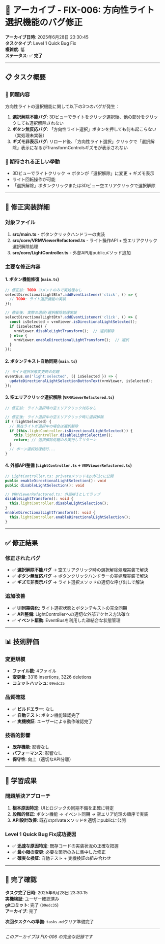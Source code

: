 # 📁 **アーカイブ** - FIX-006: 方向性ライト選択機能のバグ修正

**アーカイブ日時**: 2025年6月28日 23:30:45  
**タスクタイプ**: Level 1 Quick Bug Fix  
**複雑度**: 低  
**ステータス**: ✅ **完了**

---

## 📋 **タスク概要**

### 🐛 **問題内容**
方向性ライトの選択機能に関して以下の3つのバグが発生：

1. **選択解除不能バグ**: 3Dビューでライトをクリック選択後、他の部分をクリックしても選択解除されない
2. **ボタン無反応バグ**: 「方向性ライト選択」ボタンを押しても何も起こらない（実処理未実装）
3. **ギズモ非表示バグ**: リロード後、「方向性ライト選択」クリックで「選択解除」表示になるがTransformControlsギズモが表示されない

### 🎯 **期待される正しい挙動**
- 3Dビューでライトクリック → ボタンが「選択解除」に変更 + ギズモ表示
- ライト回転操作が可能
- 「選択解除」ボタンクリックまたは3Dビュー空エリアクリックで選択解除

---

## 🔧 **修正実装詳細**

### **対象ファイル**
1. **src/main.ts** - ボタンクリックハンドラーの実装
2. **src/core/VRMViewerRefactored.ts** - ライト操作API + 空エリアクリック選択解除処理
3. **src/core/LightController.ts** - 外部API用publicメソッド追加

### **主要な修正内容**

#### 1. **ボタン機能修復** (`main.ts`)
```typescript
// 修正前: TODO コメントのみで実処理なし
selectDirectionalLightBtn?.addEventListener('click', () => {
  // TODO: ライト選択機能の実装
});

// 修正後: 実際の選択/選択解除処理実装
selectDirectionalLightBtn?.addEventListener('click', () => {
  const isSelected = vrmViewer.isDirectionalLightSelected();
  if (isSelected) {
    vrmViewer.disableLightTransform();  // 選択解除
  } else {
    vrmViewer.enableDirectionalLightTransform();  // 選択
  }
});
```

#### 2. **ボタンテキスト自動同期** (`main.ts`)
```typescript
// ライト選択状態変更時の処理
eventBus.on('light:selected', ({ isSelected }) => {
  updateDirectionalLightSelectionButtonText(vrmViewer, isSelected);
});
```

#### 3. **空エリアクリック選択解除** (`VRMViewerRefactored.ts`)
```typescript
// 修正前: ライト選択時の空エリアクリック対応なし

// 修正後: ライト選択中の空エリアクリック時に選択解除
if (!lightSelected) {
  // 現在ライトが選択中の場合は選択解除
  if (this.lightController.isDirectionalLightSelected()) {
    this.lightController.disableLightSelection();
    return; // 選択解除処理のみ実行してリターン
  }
  // ボーン選択処理続行...
}
```

#### 4. **外部API整備** (`LightController.ts` + `VRMViewerRefactored.ts`)
```typescript
// LightController.ts: privateメソッドをpublicに公開
public enableDirectionalLightSelection(): void
public disableLightSelection(): void

// VRMViewerRefactored.ts: 外部APIとしてラップ
disableLightTransform(): void {
  this.lightController.disableLightSelection();
}
enableDirectionalLightTransform(): void {
  this.lightController.enableDirectionalLightSelection();
}
```

---

## ✅ **修正結果**

### **修正されたバグ**
- ✅ **選択解除不能バグ** → 空エリアクリック時の選択解除処理実装で解決
- ✅ **ボタン無反応バグ** → ボタンクリックハンドラーの実処理実装で解決
- ✅ **ギズモ非表示バグ** → ライト選択メソッドの適切な呼び出しで解決

### **追加改善**
- ✅ **UI同期強化**: ライト選択状態とボタンテキストの完全同期
- ✅ **API整備**: LightControllerへの適切な外部アクセス方法確立
- ✅ **イベント駆動**: EventBusを利用した疎結合な状態管理

---

## 📊 **技術評価**

### **変更規模**
- **ファイル数**: 4ファイル
- **変更量**: 3318 insertions, 3226 deletions
- **コミットハッシュ**: `09edc35`

### **品質確認**
- ✅ **ビルドエラー**: なし
- ✅ **自動テスト**: ボタン機能確認完了
- ✅ **実機検証**: ユーザーによる動作確認完了

### **技術的影響**
- **既存機能**: 影響なし
- **パフォーマンス**: 影響なし  
- **保守性**: 向上（適切なAPI分離）

---

## 🎯 **学習成果**

### **問題解決アプローチ**
1. **根本原因特定**: UIとロジックの同期不備を正確に特定
2. **段階的修正**: ボタン機能 → イベント同期 → 空エリア処理の順序で実装
3. **API設計改善**: 既存のprivateメソッドを適切にpublicに公開

### **Level 1 Quick Bug Fix成功要因**
- ✅ **迅速な原因特定**: 既存コードの実装状況の正確な把握
- ✅ **最小限の変更**: 必要な箇所のみに集中した修正
- ✅ **確実な検証**: 自動テスト + 実機検証の組み合わせ

---

## 🎉 **完了確認**

**タスク完了日時**: 2025年6月28日 23:30:15  
**実機検証**: ユーザー確認済み  
**gitコミット**: 完了 (`09edc35`)  
**アーカイブ**: 完了

**次回タスクへの準備**: `tasks.md`クリア準備完了

---

*このアーカイブは FIX-006 の完全な記録です* 
